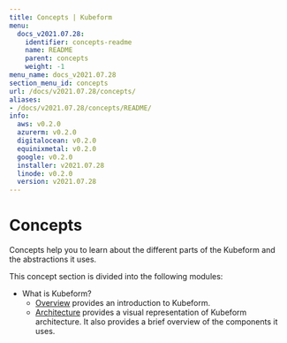 ```yaml
---
title: Concepts | Kubeform
menu:
  docs_v2021.07.28:
    identifier: concepts-readme
    name: README
    parent: concepts
    weight: -1
menu_name: docs_v2021.07.28
section_menu_id: concepts
url: /docs/v2021.07.28/concepts/
aliases:
- /docs/v2021.07.28/concepts/README/
info:
  aws: v0.2.0
  azurerm: v0.2.0
  digitalocean: v0.2.0
  equinixmetal: v0.2.0
  google: v0.2.0
  installer: v2021.07.28
  linode: v0.2.0
  version: v2021.07.28
---
```


# Concepts

Concepts help you to learn about the different parts of the Kubeform and the abstractions it uses.

This concept section is divided into the following modules:

- What is Kubeform?
  - [Overview](/docs/v2021.07.28/concepts/what-is-kubeform/overview) provides an introduction to Kubeform.
  - [Architecture](/docs/v2021.07.28/concepts/what-is-kubeform/architecture) provides a visual representation of Kubeform architecture. It also provides a brief overview of the components it uses.

